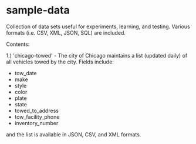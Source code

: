 # sample-data
Collection of data sets useful for experiments, learning, and testing.  Various formats (i.e. CSV, XML, JSON, SQL) are included.

Contents:

1.) 'chicago-towed' - The city of Chicago maintains a list (updated daily) of all vehicles towed by the city.  Fields include:
<ul>
   <li>tow_date</li>
    <li>make</li>
    <li>style</li>
    <li>color</li>
    <li>plate</li>
    <li>state</li>
    <li>towed_to_address</li>
    <li>tow_facility_phone</li>
    <li>inventory_number</li> 
</ul>
and the list is available in JSON, CSV, and XML formats.

